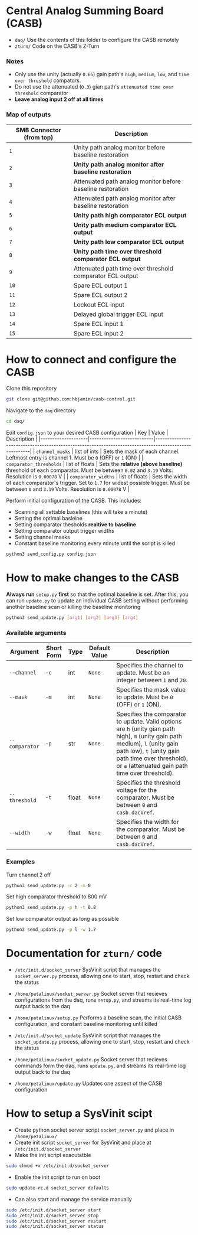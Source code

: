 # Central Analog Summing Board (CASB)
- `daq/` Use the contents of this folder to configure the CASB remotely 
- `zturn/` Code on the CASB's Z-Turn 

### Notes
- Only use the unity (actually `0.65`) gain path's `high`, `medium`, `low`, and `time over threshold` compators.
- Do not use the attenuated (`0.3`) gian path's `attenuated time over threshold` comparator
- **Leave analog input 2 off at all times** 

### Map of outputs 
| SMB Connector (from top) | Description |
|---------------------------|-------------------------------------------------------------------------------------------------------|
| `1` | Unity path analog monitor before baseline restoration |
| `2` | **Unity path analog monitor after baseline restoration**  |
| `3` | Attenuated path analog monitor before baseline restoration |
| `4` | Attenuated path analog monitor after baseline restoration |
| `5` | **Unity path high comparator ECL output** |
| `6` | **Unity path medium comparator ECL output** |
| `7` | **Unity path low comparator ECL output** |
| `8` | **Unity path time over threshold comparator ECL output** |
| `9` | Attenuated path time over threshold comparator ECL output |
| `10`|  Spare ECL output 1 |
| `11`|  Spare ECL output 2 |
| `12`|  Lockout ECL input |
| `13`|  Delayed global trigger ECL input |
| `14`|  Spare ECL input 1 |
| `15`|  Spare ECL input 2 |

# How to connect and configure the CASB 
Clone this repository
```bash
git clone git@github.com:hbjamin/casb-control.git
```

Navigate to the `daq` directory
```bash
cd daq/
```

Edit `config.json` to your desired CASB configuration
| Key | Value | Description |
|--------------------|---------------------------|-------------------------------------------------------------------------------------------------------|
| `channel_masks`         | list of ints   | Sets the mask of each channel. Leftmost entry is channel 1. Must be `0` (OFF) or `1` (ON) |
| `comparator_thresholds` | list of floats | Sets the **relative (above baseline)** threshold of each comparator. Must be between `0.02` and `3.19` Volts. Resolution is `0.00078` V | 
| `comparator_widths`     | list of floats | Sets the width of each comparator's trigger. Set to `1.7` for widest possible trigger. Must be between `0` and `3.19` Volts. Resolution is `0.00078` V | 

Perform initial configuration of the CASB. This includes:
- Scanning all settable baselines (this will take a minute)
- Setting the optimal basleine
- Setting comparator thesholds **realtive to baseline**
- Setting comparator output trigger widths
- Setting channel masks
- Constant baseline monitoring every minute until the script is killed 
```bash
python3 send_config.py config.json
```

# How to make changes to the CASB
**Always run** `setup.py` **first** so that the optimal baseline is set. After this, you can run `update.py` to update an individual CASB setting without performing another baseline scan or killing the baseline monitoring
```bash
python3 send_update.py [arg1] [arg2] [arg3] [arg4]
```

### Available arguments

| Argument          | Short Form | Type   | Default Value | Description                                                                                           |
|--------------------|------------|--------|---------------|-------------------------------------------------------------------------------------------------------|
| `--channel`        | `-c`       | int    | `None`        | Specifies the channel to update. Must be an integer between `1` and `20`.                            |
| `--mask`           | `-m`       | int    | `None`        | Specifies the mask value to update. Must be `0` (OFF) or `1` (ON).                                   |
| `--comparator`     | `-p`       | str    | `None`        | Specifies the comparator to update. Valid options are `h` (unity gian path high), `m` (unity gain path medium), `l` (unity gain path low), `t` (unity gain path time over threshold), or `a` (attenuated gain path time over threshold).                   |
| `--threshold`      | `-t`       | float  | `None`        | Specifies the threshold voltage for the comparator. Must be between `0` and `casb.dacVref`.          |
| `--width`          | `-w`       | float  | `None`        | Specifies the width for the comparator. Must be between `0` and `casb.dacVref`.                      |

### Examples
Turn channel 2 off
```bash
python3 send_update.py -c 2 -m 0
```

Set high comparator threshold to 800 mV
```bash
python3 send_update.py -p h -t 0.8
```

Set low comparator output as long as possible
```bash
python3 send_update.py -p l -w 1.7
```

# Documentation for `zturn/` code  

- `/etc/init.d/socket_server` SysVinit script that manages the `socket_server.py` process, allowing one to start, stop, restart and check the status 
- `/home/petalinux/socket_server.py` Socket server that recieves configurations from the daq, runs `setup.py`, and streams its real-time log output back to the daq
- `/home/petalinux/setup.py` Performs a baseline scan, the initial CASB configuration, and constant baseline monitoring until killed

- `/etc/init.d/socket_update` SysVinit script that manages the `socket_update.py` process, allowing one to start, stop, restart and check the status 
- `/home/petalinux/socket_update.py` Socket server that recieves commands form the daq, runs `update.py`, and streams its real-time log output back to the daq
- `/home/petalinux/update.py` Updates one aspect of the CASB configuration 


# How to setup a SysVinit scipt

- Create python socket server script `socket_server.py` and place in `/home/petalinux/`
- Create init script `socket_server` for SysVinit and place at `/etc/init.d/socket_server`
- Make the init script exacutatble
```bash
sudo chmod +x /etc/init.d/socket_server
```
- Enable the init script to run on boot
```bash
sudo update-rc.d socket_server defaults
```
- Can also start and manage the service manually
```bash
sudo /etc/init.d/socket_server start
sudo /etc/init.d/socket_server stop
sudo /etc/init.d/socket_server restart
sudo /etc/init.d/socket_server status
```
